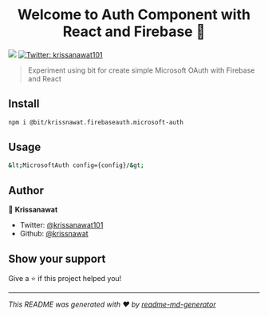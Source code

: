 <h1 align="center">Welcome to  Auth Component with React and Firebase 👋</h1>
<p>
  <img src="https://img.shields.io/badge/version-0.0.1-blue.svg?cacheSeconds=2592000" />
  <a href="https://twitter.com/krissanawat101">
    <img alt="Twitter: krissanawat101" src="https://img.shields.io/twitter/follow/krissanawat101.svg?style=social" target="_blank" />
  </a>
</p>

> Experiment using bit for create simple Microsoft OAuth with Firebase and React

## Install

```sh
npm i @bit/krissnawat.firebaseauth.microsoft-auth
```

## Usage

```sh
&lt;MicrosoftAuth config={config}/&gt;
```

## Author

👤 **Krissanawat**

- Twitter: [@krissanawat101](https://twitter.com/krissanawat101)
- Github: [@krissnawat](https://github.com/krissnawat)

## Show your support

Give a ⭐️ if this project helped you!

---

_This README was generated with ❤️ by [readme-md-generator](https://github.com/kefranabg/readme-md-generator)_

